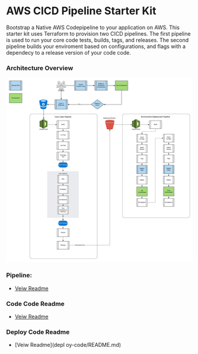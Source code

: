# AWS CICD Pipeline Starter Kit

Bootstrap a Native AWS Codepipeline to your application on AWS. This starter kit uses Terraform to provision two CICD pipelines. The first pipeline is used to run your core code tests, builds, tags, and releases. The second pipeline builds your enviroment based on configurations, and flags with a dependecy to a release version of your code code. 

### Architecture Overview
![Architecture](codepipeline/assests/architecture.png)

### Pipeline:
* [Veiw Readme](codepipeline/README.md)

### Code Code Readme
* [Veiw Readme](core-code/README.md)


### Deploy Code Readme 
* [Veiw Readme](depl oy-code/README.md)

